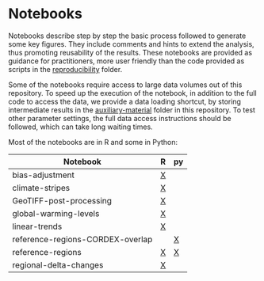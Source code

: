 # Notebooks

Notebooks describe step by step the basic process followed to generate some key figures. They include comments and hints to extend the analysis, thus promoting reusability of the results. These notebooks are provided as guidance for practitioners, more user friendly than the code provided as scripts in the [reproducibility](../reproducibility) folder. 

Some of the notebooks require access to large data volumes out of this repository. To speed up the execution of the notebook, in addition to the full code to access the data, we provide a data loading shortcut, by storing intermediate results in the [auxiliary-material](auxiliary-material) folder in this repository. To test other parameter settings, the full data access instructions should be followed, which can take long waiting times.

Most of the notebooks are in R and some in Python:

Notebook | R | py
---------|---|-------
bias-adjustment         | [X](./bias-adjustment_R.ipynb) |
climate-stripes         | [X](./climate-stripes_R.ipynb) |
GeoTIFF-post-processing | [X](./GeoTIFF-post-processing_R.ipynb) |
global-warming-levels   | [X](./global-warming-levels_R.ipynb) |
linear-trends           | [X](./linear-trends_R.ipynb) |
reference-regions-CORDEX-overlap |  | [X](./reference-regions-CORDEX-overlap_Python.ipynb)
reference-regions       | [X](./reference-regions_R.ipynb) | [X](./reference-regions_Python.ipynb) 
regional-delta-changes  | [X](./regional-delta-changes_R.ipynb) |

